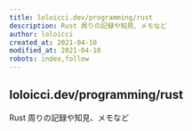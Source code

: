 ```yaml
---
title: loloicci.dev/programming/rust
description: Rust 周りの記録や知見、メモなど
author: loloicci
created_at: 2021-04-10
modified_at: 2021-04-10
robots: index,follow
---
```


## loloicci.dev/programming/rust
Rust 周りの記録や知見、メモなど
